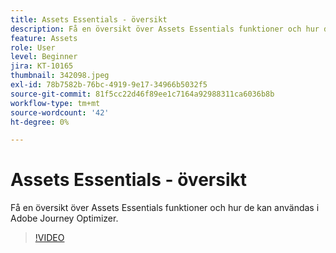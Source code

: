```yaml
---
title: Assets Essentials - översikt
description: Få en översikt över Assets Essentials funktioner och hur de kan användas i Adobe Journey Optimizer.
feature: Assets
role: User
level: Beginner
jira: KT-10165
thumbnail: 342098.jpeg
exl-id: 78b7582b-76bc-4919-9e17-34966b5032f5
source-git-commit: 81f5cc22d46f89ee1c7164a92988311ca6036b8b
workflow-type: tm+mt
source-wordcount: '42'
ht-degree: 0%

---
```


# Assets Essentials - översikt

Få en översikt över Assets Essentials funktioner och hur de kan användas i Adobe Journey Optimizer.

>[!VIDEO](https://video.tv.adobe.com/v/342098?quality=12&learn=on)
